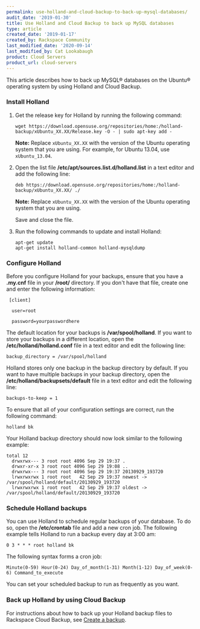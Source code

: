 ```yaml
---
permalink: use-holland-and-cloud-backup-to-back-up-mysql-databases/
audit_date: '2019-01-30'
title: Use Holland and Cloud Backup to back up MySQL databases
type: article
created_date: '2019-01-17'
created_by: Rackspace Community
last_modified_date: '2020-09-14'
last_modified_by: Cat Lookabaugh
product: Cloud Servers
product_url: cloud-servers
---
```


This article describes how to back up MySQL&reg; databases on the Ubuntu&reg; operating system by using Holland and Cloud Backup.

### Install Holland

1. Get the release key for Holland by running the following command:

       wget https://download.opensuse.org/repositories/home:/holland-backup/xUbuntu_XX.XX/Release.key -O - | sudo apt-key add -

   **Note:** Replace `xUbuntu_XX.XX` with the version of the Ubuntu operating system that you are using. For example, for Ubuntu 13.04, use
   `xUbuntu_13.04`.

2. Open the list file **/etc/apt/sources.list.d/holland.list** in a text editor and add the following line:

       deb https://download.opensuse.org/repositories/home:/holland-backup/xUbuntu_XX.XX/ ./

   **Note:** Replace `xUbuntu_XX.XX` with the version of the Ubuntu operating system that you are using.

   Save and close the file.

3. Run the following commands to update and install Holland:

       apt-get update
       apt-get install holland-common holland-mysqldump


### Configure Holland

Before you configure Holland for your backups, ensure that you have a **.my.cnf** file in your **/root/** directory.
If you don't have that file, create one and enter the following information:

     [client]

      user=root

      password=yourpasswordhere

The default location for your backups is **/var/spool/holland**. If you want to store your backups in a different
location, open the **/etc/holland/holland.conf** file in a text editor and edit the following line:

    backup_directory = /var/spool/holland

Holland stores only one backup in the backup directory by default. If you want to have multiple backups in your backup
directory, open the **/etc/holland/backupsets/default** file in a text editor and edit the following line:

    backups-to-keep = 1

To ensure that all of your configuration settings are correct, run the following command:

    holland bk

Your Holland backup directory should now look similar to the following example:

    total 12
      drwxrwx--- 3 root root 4096 Sep 29 19:37 .
      drwxr-xr-x 3 root root 4096 Sep 29 19:08 ..
      drwxrwx--- 3 root root 4096 Sep 29 19:37 20130929_193720
      lrwxrwxrwx 1 root root   42 Sep 29 19:37 newest -> /var/spool/holland/default/20130929_193720
      lrwxrwxrwx 1 root root   42 Sep 29 19:37 oldest -> /var/spool/holland/default/20130929_193720

### Schedule Holland backups

You can use Holland to schedule regular backups of your database. To do so, open the **/etc/crontab** file and add a new
cron job. The following example tells Holland to run a backup every day at 3:00 am:

    0 3 * * * root holland bk

The following syntax forms a cron job:

    Minute(0-59) Hour(0-24) Day_of_month(1-31) Month(1-12) Day_of_week(0-6) Command_to_execute

You can set your scheduled backup to run as frequently as you want.

### Back up Holland by using Cloud Backup

For instructions about how to back up your Holland backup files to Rackspace Cloud Backup, see
[Create a backup](/support/how-to/rackspace-cloud-backup-create-a-backup).
